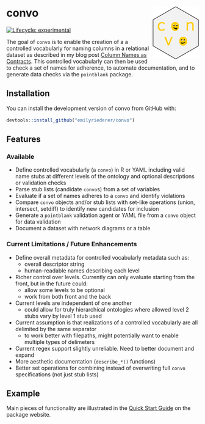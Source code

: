 # convo <img src='man/figures/logo.png' align="right" height="138" />

<!-- badges: start -->
[![Lifecycle: experimental](https://img.shields.io/badge/lifecycle-experimental-orange.svg)](https://www.tidyverse.org/lifecycle/#experimental)
<!-- badges: end -->

The goal of `convo` is to enable the creation of a a controlled vocabularly for naming columns in a relational dataset as described in my blog post [Column Names as Contracts](https://emilyriederer.netlify.app/post/column-name-contracts/). This controlled vocabularly can then be used to check a set of names for adherence, to automate documentation, and to generate data checks via the `pointblank` package.

## Installation

You can install the development version of convo from GitHub with:

``` r
devtools::install_github("emilyriederer/convo")
```

## Features

### Available

- Define controlled vocabularly (a `convo`) in R or YAML including valid name stubs at different levels of the ontology and optional descriptions or validation checks
- Parse stub lists (candidate `convo`s) from a set of variables
- Evaluate if a set of names adheres to a `convo` and identify violations
- Compare `convo` objects and/or stub lists with set-like operations (union, intersect, setdiff) to identify new candidates for inclusion
- Generate a `pointblank` validation agent or YAML file from a `convo` object for data validation
- Document a dataset with network diagrams or a table 

### Current Limitations / Future Enhancements

- Define overall metadata for controlled vocabularly metadata such as:
  + overall descriptor string
  + human-readable names describing each level
- Richer control over levels. Currently can only evaluate starting from the front, but in the future could:
  + allow some levels to be optional
  + work from both front and the back
- Current levels are independent of one another
  + could allow for truly hierarchical ontologies where allowed level 2 stubs vary by level 1 stub used
- Current assumption is that realizations of a controlled vocabularly are all delimited by the same separator
  + to work better with filepaths, might potentially want to enable multiple types of delimeters
- Current regex support slightly unreliable. Need to better document and expand
- More aesthetic documentation (`describe_*()` functions)
- Better set operations for combining instead of overwriting full `convo` specifications (not just stub lists)

## Example

Main pieces of functionality are illustrated in the [Quick Start Guide](https://emilyriederer.github.io/convo/articles/quickstart-guide.html) on the package website.



